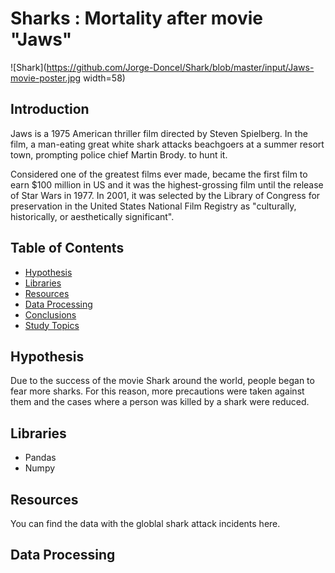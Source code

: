 # Sharks : Mortality after movie "Jaws"

![Shark](https://github.com/Jorge-Doncel/Shark/blob/master/input/Jaws-movie-poster.jpg width=58)

## Introduction

Jaws is a 1975 American thriller film directed by Steven Spielberg. In the film, a man-eating great white shark attacks beachgoers at a summer resort town, prompting police chief Martin Brody. to hunt it. 

Considered one of the greatest films ever made, became the first film to earn $100 million in US and it was the highest-grossing film until the release of Star Wars in 1977. In 2001, it was selected by the Library of Congress for preservation in the United States National Film Registry as "culturally, historically, or aesthetically significant".

## Table of Contents


- [Hypothesis](#hypothesis)
- [Libraries](#libraries)
- [Resources](#resources)
- [Data Processing](#data-processing)
- [Conclusions](#Conclusions)
- [Study Topics](study-topics)

## Hypothesis

Due to the success of the movie Shark around the world, people began to fear more sharks. For this reason, more precautions were taken against them and the cases where a person was killed by a shark were reduced.

## Libraries

- Pandas
- Numpy

## Resources 

You can find the data with the globlal shark attack incidents here.

## Data Processing

